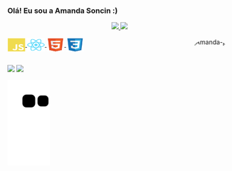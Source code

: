 ### Olá! Eu sou a Amanda Soncin :)

<div align="center">
  <a href="https://github.com/AmandaSoncin">
  <img height="170em" src="https://github-readme-stats.vercel.app/api?username=AmandaSoncin&show_icons=true&theme=dracula&include_all_commits=true&count_private=true"/>
  <img height="170em" src="https://github-readme-stats.vercel.app/api/top-langs/?username=AmandaSoncin&layout=compact&langs_count=7&theme=dracula"/>
</div>
<div style="display: inline_block"><br>
  <img align="center" alt="Amanda-Js" height="30" width="40" src="https://raw.githubusercontent.com/devicons/devicon/master/icons/javascript/javascript-plain.svg">
  <img align="center" alt="Amanda-React" height="30" width="40" src="https://raw.githubusercontent.com/devicons/devicon/master/icons/react/react-original.svg">
  <img align="center" alt="Amanda-HTML" height="30" width="40" src="https://raw.githubusercontent.com/devicons/devicon/master/icons/html5/html5-original.svg">
  <img align="center" alt="Amanda-CSS" height="30" width="40" src="https://raw.githubusercontent.com/devicons/devicon/master/icons/css3/css3-original.svg">
  <img align="right" alt="Amanda-pic" height="150" style="border-radius:50px;" src="https://i.picasion.com/pic92/15c7476dab65979681dd61f54db5b827.gif">
</div>

##

<div> 
 <a href="https://www.linkedin.com/in/amanda-soncin-52bab1218/" target="_blank"><img src="https://img.shields.io/badge/LinkedIn-0077B5?style=for-the-badge&logo=linkedin&logoColor=white" target="_blank"></a> 
  <a href = "mailto:a.sonciin@gmail.com"><img src="https://img.shields.io/badge/-Gmail-%23333?style=for-the-badge&logo=gmail&logoColor=white" target="_blank"></a>
 </div>
 
![snake gif](https://github.com/AmandaSoncin/AmandaSoncin/blob/output/github-contribution-grid-snake.svg)
